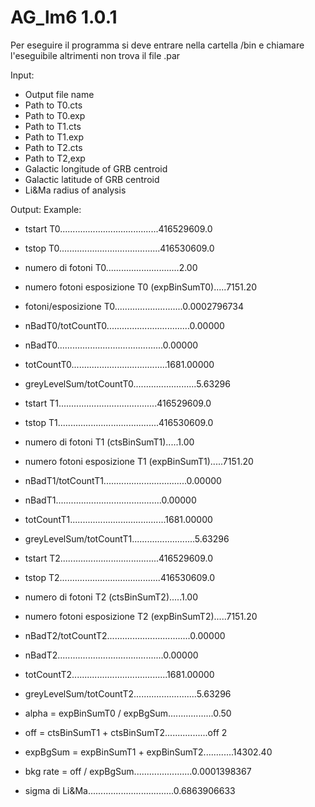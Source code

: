 # AG_lm6 1.0.1

Per eseguire il programma si deve entrare nella cartella /bin e chiamare l'eseguibile altrimenti non trova il file .par

  Input:
  * Output file name
  * Path to T0.cts
  * Path to T0.exp
  * Path to T1.cts
  * Path to T1.exp
  * Path to T2.cts 
  * Path to T2,exp
  * Galactic longitude of GRB centroid
  * Galactic latitude of GRB centroid
  * Li&Ma radius of analysis   

  Output:                                           Example:
  
  * tstart T0.......................................416529609.0
  * tstop T0........................................416530609.0
  * numero di fotoni T0.............................2.00
  * numero fotoni esposizione T0  (expBinSumT0).....7151.20
  * fotoni/esposizione T0...........................0.0002796734
  * nBadT0/totCountT0.................................0.00000
  * nBadT0..........................................0.00000
  * totCountT0......................................1681.00000
  * greyLevelSum/totCountT0.........................5.63296
  
  * tstart T1.......................................416529609.0
  * tstop T1........................................416530609.0
  * numero di fotoni T1           (ctsBinSumT1).....1.00
  * numero fotoni esposizione T1  (expBinSumT1).....7151.20
  * nBadT1/totCountT1.................................0.00000
  * nBadT1..........................................0.00000
  * totCountT1......................................1681.00000
  * greyLevelSum/totCountT1.........................5.63296
  
  * tstart T2.......................................416529609.0
  * tstop T2........................................416530609.0
  * numero di fotoni T2           (ctsBinSumT2).....1.00
  * numero fotoni esposizione T2  (expBinSumT2).....7151.20
  * nBadT2/totCountT2.................................0.00000
  * nBadT2..........................................0.00000
  * totCountT2......................................1681.00000
  * greyLevelSum/totCountT2.........................5.63296
  
  * alpha = expBinSumT0 / expBgSum..................0.50
  * off = ctsBinSumT1 + ctsBinSumT2.................off 2
  * expBgSum = expBinSumT1 + expBinSumT2............14302.40
  * bkg rate = off / expBgSum.......................0.0001398367
  * sigma di Li&Ma..................................0.6863906633
                    

  

